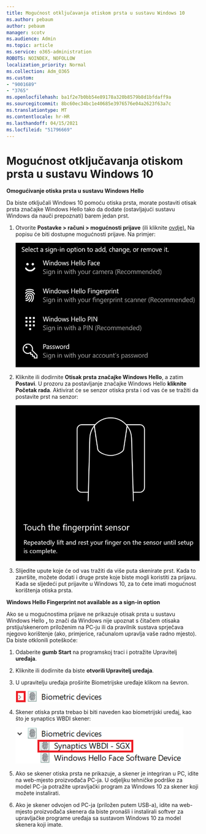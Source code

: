 ```yaml
---
title: Mogućnost otključavanja otiskom prsta u sustavu Windows 10
ms.author: pebaum
author: pebaum
manager: scotv
ms.audience: Admin
ms.topic: article
ms.service: o365-administration
ROBOTS: NOINDEX, NOFOLLOW
localization_priority: Normal
ms.collection: Adm_O365
ms.custom:
- "9001689"
- "3765"
ms.openlocfilehash: ba1f2e7b0bb54e89178a320b8579b8d1bfdaff9a
ms.sourcegitcommit: 8bc60ec34bc1e40685e3976576e04a2623f63a7c
ms.translationtype: MT
ms.contentlocale: hr-HR
ms.lasthandoff: 04/15/2021
ms.locfileid: "51796669"
---
```

# <a name="use-fingerprint-unlock-option-in-windows-10"></a>Mogućnost otključavanja otiskom prsta u sustavu Windows 10

**Omogućivanje otiska prsta u sustavu Windows Hello**

Da biste otključali Windows 10 pomoću otiska prsta, morate postaviti otisak prsta značajke Windows Hello tako da dodate (ostavljajući sustavu Windows da nauči prepoznati) barem jedan prst. 

1. Otvorite **Postavke > računi > mogućnosti prijave** (ili kliknite [ovdje).](ms-settings:signinoptions?activationSource=GetHelp) Na popisu će biti dostupne mogućnosti prijave. Na primjer:

    ![Mogućnosti prijave.](media/sign-in-options.png)

2. Kliknite ili dodirnite **Otisak prsta značajke Windows Hello**, a zatim **Postavi**. U prozoru za postavljanje značajke Windows Hello **kliknite Početak rada**. Aktivirat će se senzor otiska prsta i od vas će se tražiti da postavite prst na senzor:

   ![Senzor otiska prsta.](media/fingerprint-sensor.png)

3. Slijedite upute koje će od vas tražiti da više puta skenirate prst. Kada to završite, možete dodati i druge prste koje biste mogli koristiti za prijavu. Kada se sljedeći put prijavite u Windows 10, za to ćete imati mogućnost korištenja otiska prsta.

**Windows Hello Fingerprint not available as a sign-in option**

Ako se u mogućnostima prijave ne prikazuje otisak prsta u sustavu Windows Hello **,** to znači da Windows nije upoznat s čitačem otisaka prstiju/skenerom priloženim na PC-ju ili da pravilnik sustava sprječava njegovo korištenje (ako, primjerice, računalom upravlja vaše radno mjesto). Da biste otklonili poteškoće: 

1. Odaberite **gumb Start** na programskoj traci i potražite Upravitelj **uređaja**.

2. Kliknite ili dodirnite da biste **otvorili Upravitelj uređaja**.

3. U upravitelju uređaja proširite Biometrijske uređaje klikom na ševron.

   ![Biometrijski uređaji.](media/biometric-devices.png)

4. Skener otiska prsta trebao bi biti naveden kao biometrijski uređaj, kao što je synaptics WBDI skener:

   ![Biometrijski uređaji.](media/biometric-devices-expanded.png)

5. Ako se skener otiska prsta ne prikazuje, a skener je integriran u PC, idite na web-mjesto proizvođača PC-ja. U odjeljku tehničke podrške za model PC-ja potražite upravljački program za Windows 10 za skener koji možete instalirati.

6. Ako je skener odvojen od PC-ja (priložen putem USB-a), idite na web-mjesto proizvođača skenera da biste pronašli i instalirali softver za upravljačke programe uređaja sa sustavom Windows 10 za model skenera koji imate.
